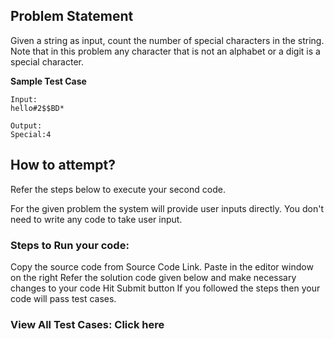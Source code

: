 ## Problem Statement

Given a string as input, count the number of special characters in the string. Note
that in this problem any character that is not an alphabet or a digit is a special
character.

**Sample Test Case**
```
Input:
hello#2$$BD*

Output:
Special:4
```
## How to attempt?

Refer the steps below to execute your second code.

For the given problem the system will provide user inputs directly. You don't need to write any code to take user input.

### Steps to Run your code:

Copy the source code from Source Code Link.
Paste in the editor window on the right
Refer the solution code given below and make necessary changes to your code
Hit Submit button
If you followed the steps then your code will pass test cases.
### View All Test Cases: Click here

